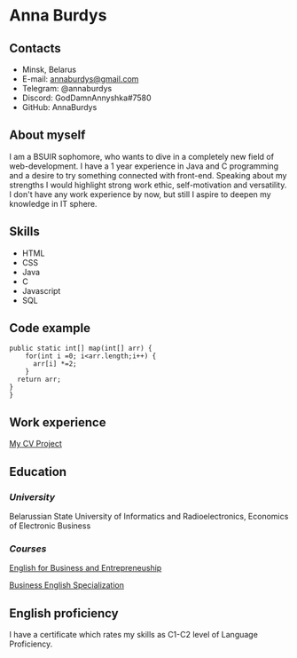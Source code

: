 # Anna Burdys
  
  ## Contacts
   * Minsk, Belarus  
   * E-mail: annaburdys@gmail.com  
   * Telegram: @annaburdys  
   * Discord: GodDamnAnnyshka#7580  
   * GitHub: AnnaBurdys
    
  ## About myself
  
  I am a BSUIR sophomore, who wants to dive in a completely new field of web-development. I have a 1 year experience in Java and C programming and a desire 
  to try something connected with front-end. Speaking about my strengths I would highlight strong work ethic, self-motivation and versatility. I don't have
  any work experience by now, but still I aspire to deepen my knowledge in IT sphere.
  
  ## Skills
  * HTML
  * CSS
  * Java
  * C
  * Javascript
  * SQL
  ## Code example
  
  ```public class Maps {
  public static int[] map(int[] arr) {
      for(int i =0; i<arr.length;i++) {
        arr[i] *=2;
      }
    return arr;
  }
}
  ```
  
  ## Work experience
  [My CV Project](https://annaburdys.github.io/rsschool-cv/cv)
  
  
  ## Education
  
  ### _University_
  Belarussian State University of Informatics and Radioelectronics, Economics of Electronic Business
  
  ### _Courses_
  [English for Business and Entrepreneuship](https://www.coursera.org/learn/business)
  
  [Business English Specialization](https://www.coursera.org/specializations/business-english)
  
  ## English proficiency
  
  I have a certificate which rates my skills as C1-C2 level of Language Proficiency.
